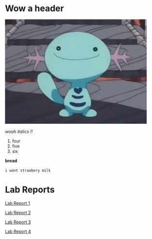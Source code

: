 # Wow a header

![Alt Text](huh_woop.gif)


*woah italics !!*

1. four
2. five
3. six

**bread** 

`i want strawbery milk`

# Lab Reports

[Lab Report 1](https://d-doan.github.io/cse15l-lab-reports/lab-report-1-week-2.html)

[Lab Report 2](https://d-doan.github.io/cse15l-lab-reports/lab-report-2-week-4.html)

[Lab Report 3](https://d-doan.github.io/cse15l-lab-reports/lab-report-3-week-6.html)

[Lab Report 4](https://d-doan.github.io/cse15l-lab-reports/lab-report-4-week-8.html)